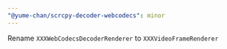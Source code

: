 ```yaml
---
"@yume-chan/scrcpy-decoder-webcodecs": minor
---
```


Rename `XXXWebCodecsDecoderRenderer` to `XXXVideoFrameRenderer`
